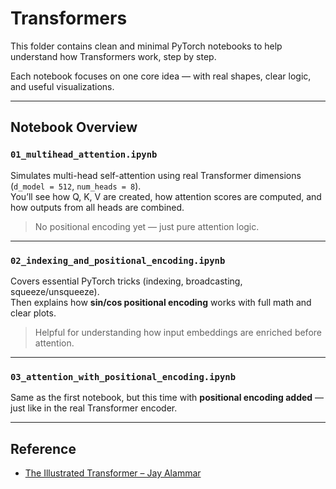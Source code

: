 # Transformers

This folder contains clean and minimal PyTorch notebooks to help understand how Transformers work, step by step.

Each notebook focuses on one core idea — with real shapes, clear logic, and useful visualizations.

---

## Notebook Overview

### `01_multihead_attention.ipynb`  
Simulates multi-head self-attention using real Transformer dimensions (`d_model = 512`, `num_heads = 8`).  
You’ll see how Q, K, V are created, how attention scores are computed, and how outputs from all heads are combined.

> No positional encoding yet — just pure attention logic.

---

### `02_indexing_and_positional_encoding.ipynb`  
Covers essential PyTorch tricks (indexing, broadcasting, squeeze/unsqueeze).  
Then explains how **sin/cos positional encoding** works with full math and clear plots.

> Helpful for understanding how input embeddings are enriched before attention.

---

### `03_attention_with_positional_encoding.ipynb`
Same as the first notebook, but this time with **positional encoding added** — just like in the real Transformer encoder.

---

## Reference

- [The Illustrated Transformer – Jay Alammar](https://jalammar.github.io/illustrated-transformer/)

